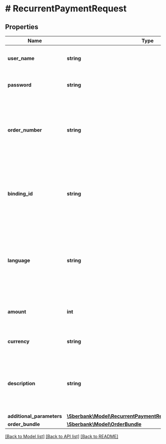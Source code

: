 # # RecurrentPaymentRequest

## Properties

Name | Type | Description | Notes
------------ | ------------- | ------------- | -------------
**user_name** | **string** | Логин Клиента, полученный при подключении к ПШ |
**password** | **string** | Пароль Клиента, полученный при подключении к ПШ |
**order_number** | **string** | Уникальный номер (идентификатор) заказа в системе Клиента. Обязателен, если в запросе отсутствует orderId. |
**binding_id** | **string** | Идентификатор Связки, созданной ранее. Может использоваться, только если у магазина есть разрешение на работу со связками |
**language** | **string** | Язык в кодировке ISO 639-1 (ru, en). Если не указан, будет использовано значение по умолчанию, указанное в настройках Клиента | [optional]
**amount** | **int** | Сумма операции в минимальных единицах валюты |
**currency** | **string** | Цифровой код валюты операции ISO-4217 | [optional]
**description** | **string** | Описание заказа в свободной форме на стороне Клиента. Рекомендуемая длина до 99 символов | [optional]
**additional_parameters** | [**\Sberbank\Model\RecurrentPaymentRequestAdditionalParameters**](RecurrentPaymentRequestAdditionalParameters.md) |  | [optional]
**order_bundle** | [**\Sberbank\Model\OrderBundle**](OrderBundle.md) |  | [optional]

[[Back to Model list]](../../README.md#models) [[Back to API list]](../../README.md#endpoints) [[Back to README]](../../README.md)
